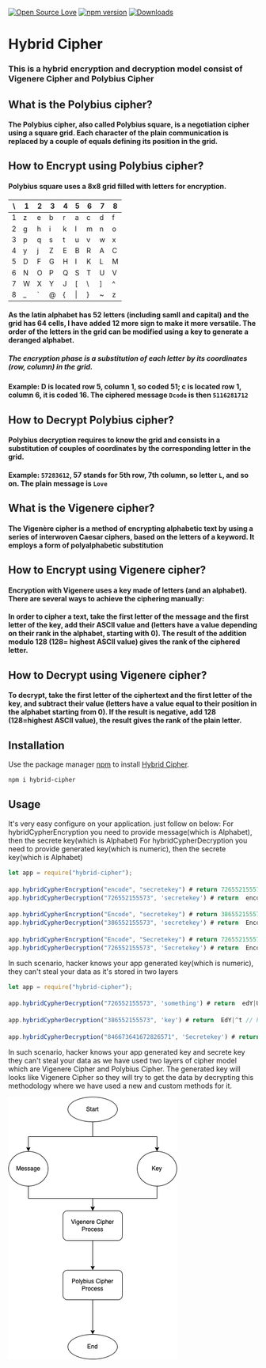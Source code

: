 [![Open Source Love](https://badges.frapsoft.com/os/mit/mit.svg?v=102)](https://github.com/elubilu/hybrid-cypher)
[![npm version](https://badge.fury.io/js/password-meter-pro.svg)](https://badge.fury.io/js/hybrid-cipher)
[![Downloads](https://img.shields.io/npm/dm/hybrid-cipher.svg)](https://www.npmjs.com/package/hybrid-cipher)

# Hybrid Cipher
### This is a hybrid encryption and decryption model consist of Vigenere Cipher and Polybius Cipher

## What is the Polybius cipher?

 #### The Polybius cipher, also called Polybius square, is a negotiation cipher using a square grid. Each character of the plain communication is replaced by a couple of equals defining its position in the grid. 

## How to Encrypt using Polybius cipher?
#### Polybius square uses a 8x8 grid filled with letters for encryption.

| \ | 1 | 2 | 3 | 4 | 5 | 6 | 7 | 8 |
| - | - | - | - | - | - | - | - | - |
| 1 | z | e | b | r | a | c | d | f |
| 2 | g | h | i | k | l | m | n | o |
| 3 | p | q | s | t | u | v | w | x |
| 4 | y | j | Z | E | B | R | A | C |
| 5 | D | F | G | H | I | K | L | M |
| 6 | N | O | P | Q | S | T | U | V |
| 7 | W | X | Y | J | [ | \ | ] | ^ |
| 8 | _ | ` | @ | { | \| | } | ~ | z |


#### As the latin alphabet has 52 letters (including samll and capital) and the grid has 64 cells, I have added 12 more sign to make it more versatile. The order of the letters in the grid can be modified using a key to generate a deranged alphabet.

##### The encryption phase is a substitution of each letter by its coordinates (row, column) in the grid.

#### Example: D is located row 5, column 1, so coded 51; c is located row 1, column 6, it is coded 16. The ciphered message `Dcode` is then `5116281712`

## How to Decrypt Polybius cipher?

#### Polybius decryption requires to know the grid and consists in a substitution of couples of coordinates by the corresponding letter in the grid.
#### Example: `57283612`, 57 stands for 5th row, 7th column, so letter `L`, and so on. The plain message is `Love`

## What is the Vigenere cipher?

#### The Vigenère cipher is a method of encrypting alphabetic text by using a series of interwoven Caesar ciphers, based on the letters of a keyword. It employs a form of polyalphabetic substitution

## How to Encrypt using Vigenere cipher?

#### Encryption with Vigenere uses a key made of letters (and an alphabet). There are several ways to achieve the ciphering manually:

#### In order to cipher a text, take the first letter of the message and the first letter of the key, add their ASCII value and  (letters have a value depending on their rank in the alphabet, starting with 0). The result of the addition modulo 128 (128= highest ASCII value) gives the rank of the ciphered letter. 

## How to Decrypt using Vigenere cipher?

#### To decrypt, take the first letter of the ciphertext and the first letter of the key, and subtract their value (letters have a value equal to their position in the alphabet starting from 0). If the result is negative, add 128 (128=highest ASCII value), the result gives the rank of the plain letter.


## Installation

Use the package manager [npm](https://www.npmjs.com/package/hybrid-cipher) to install [Hybrid Cipher](https://www.npmjs.com/package/hybrid-cipher).

```bash
npm i hybrid-cipher

```

## Usage

It's very easy configure on your application. just follow on below: 
For hybridCypherEncryption you need to provide message(which is Alphabet), then the secrete key(which is Alphabet)
For hybridCypherDecryption you need to provide generated key(which is numeric), then the secrete key(which is Alphabet)

```javascript
let app = require("hybrid-cipher");

app.hybridCypherEncryption("encode", "secretekey") # return 726552155573
app.hybridCypherDecryption("726552155573", 'secretekey') # return  encode

app.hybridCypherEncryption("Encode", "secretekey") # return 386552155573
app.hybridCypherDecryption("386552155573", 'secretekey') # return  Encode

app.hybridCypherEncryption("Encode", "Secretekey") # return 726552155573
app.hybridCypherDecryption("726552155573", 'Secretekey') # return  Encode

```
In such scenario, hacker knows your app generated key(which is numeric), they can't steal your data as it's stored in two layers

```javascript
let app = require("hybrid-cipher");

app.hybridCypherDecryption("726552155573", 'something') # return  edY|Uq  // Here the result is wrong,  it supposed to be 'encode'

app.hybridCypherDecryption("386552155573", 'key') # return  EdY|^t // here the result is wrong, it supposed to be 'Encode'

app.hybridCypherDecryption("846673641672826571", 'Secretekey') # return  hov_~d{hr // here the result is wrong, it supposed to be 'HelloWorld' 

```
In such scenario, hacker knows your app generated key and secrete key  they can't steal your data as we have used two layers of cipher model which are Vigenere Cipher and Polybius Cipher.
The generated key will looks like Vigenere Cipher so they will try to get the data by decrypting this methodology where we have used a new and custom methods for it. 

![Alt text](images/DFD.png "Hybrid Cipher DFD")



